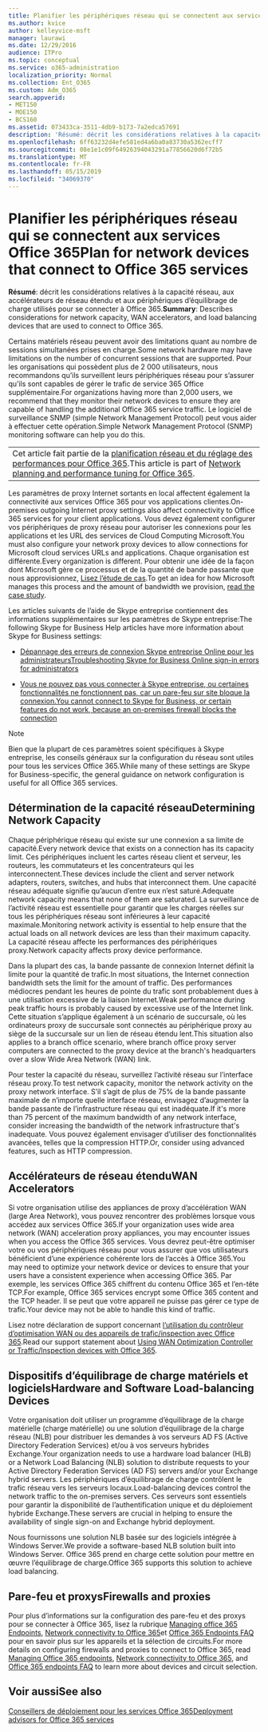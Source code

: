 ```yaml
---
title: Planifier les périphériques réseau qui se connectent aux services Office 365
ms.author: kvice
author: kelleyvice-msft
manager: laurawi
ms.date: 12/29/2016
audience: ITPro
ms.topic: conceptual
ms.service: o365-administration
localization_priority: Normal
ms.collection: Ent_O365
ms.custom: Adm_O365
search.appverid:
- MET150
- MOE150
- BCS160
ms.assetid: 073433ca-3511-4db9-b173-7a2edca57691
description: 'Résumé: décrit les considérations relatives à la capacité réseau, aux accélérateurs de réseau étendu et aux périphériques d’équilibrage de charge utilisés pour se connecter à Office 365.'
ms.openlocfilehash: 6ff63232d4efe581ed4a6ba0a83730a5362ecff7
ms.sourcegitcommit: 08e1e1c09f64926394043291a77856620d6f72b5
ms.translationtype: MT
ms.contentlocale: fr-FR
ms.lasthandoff: 05/15/2019
ms.locfileid: "34069370"
---
```

# <a name="plan-for-network-devices-that-connect-to-office-365-services"></a><span data-ttu-id="26eb2-103">Planifier les périphériques réseau qui se connectent aux services Office 365</span><span class="sxs-lookup"><span data-stu-id="26eb2-103">Plan for network devices that connect to Office 365 services</span></span>

 <span data-ttu-id="26eb2-104">**Résumé**: décrit les considérations relatives à la capacité réseau, aux accélérateurs de réseau étendu et aux périphériques d’équilibrage de charge utilisés pour se connecter à Office 365.</span><span class="sxs-lookup"><span data-stu-id="26eb2-104">**Summary**: Describes considerations for network capacity, WAN accelerators, and load balancing devices that are used to connect to Office 365.</span></span>
  
<span data-ttu-id="26eb2-105">Certains matériels réseau peuvent avoir des limitations quant au nombre de sessions simultanées prises en charge.</span><span class="sxs-lookup"><span data-stu-id="26eb2-105">Some network hardware may have limitations on the number of concurrent sessions that are supported.</span></span> <span data-ttu-id="26eb2-106">Pour les organisations qui possèdent plus de 2 000 utilisateurs, nous recommandons qu’ils surveillent leurs périphériques réseau pour s’assurer qu’ils sont capables de gérer le trafic de service 365 Office supplémentaire.</span><span class="sxs-lookup"><span data-stu-id="26eb2-106">For organizations having more than 2,000 users, we recommend that they monitor their network devices to ensure they are capable of handling the additional Office 365 service traffic.</span></span> <span data-ttu-id="26eb2-107">Le logiciel de surveillance SNMP (simple Network Management Protocol) peut vous aider à effectuer cette opération.</span><span class="sxs-lookup"><span data-stu-id="26eb2-107">Simple Network Management Protocol (SNMP) monitoring software can help you do this.</span></span>

||
|:-----|
| <span data-ttu-id="26eb2-108">Cet article fait partie de la [planification réseau et du réglage des performances pour Office 365](https://aka.ms/tune).</span><span class="sxs-lookup"><span data-stu-id="26eb2-108">This article is part of [Network planning and performance tuning for Office 365](https://aka.ms/tune).</span></span>|

<span data-ttu-id="26eb2-109">Les paramètres de proxy Internet sortants en local affectent également la connectivité aux services Office 365 pour vos applications clientes.</span><span class="sxs-lookup"><span data-stu-id="26eb2-109">On-premises outgoing Internet proxy settings also affect connectivity to Office 365 services for your client applications.</span></span> <span data-ttu-id="26eb2-110">Vous devez également configurer vos périphériques de proxy réseau pour autoriser les connexions pour les applications et les URL des services de Cloud Computing Microsoft.</span><span class="sxs-lookup"><span data-stu-id="26eb2-110">You must also configure your network proxy devices to allow connections for Microsoft cloud services URLs and applications.</span></span> <span data-ttu-id="26eb2-111">Chaque organisation est différente.</span><span class="sxs-lookup"><span data-stu-id="26eb2-111">Every organization is different.</span></span> <span data-ttu-id="26eb2-112">Pour obtenir une idée de la façon dont Microsoft gère ce processus et de la quantité de bande passante que nous approvisionnez, [Lisez l’étude de cas](https://www.microsoft.com/itshowcase/Article/Content/631/Optimizing-network-performance-for-Microsoft-Office-365).</span><span class="sxs-lookup"><span data-stu-id="26eb2-112">To get an idea for how Microsoft manages this process and the amount of bandwidth we provision, [read the case study](https://www.microsoft.com/itshowcase/Article/Content/631/Optimizing-network-performance-for-Microsoft-Office-365).</span></span>
  
<span data-ttu-id="26eb2-113">Les articles suivants de l’aide de Skype entreprise contiennent des informations supplémentaires sur les paramètres de Skype entreprise:</span><span class="sxs-lookup"><span data-stu-id="26eb2-113">The following Skype for Business Help articles have more information about Skype for Business settings:</span></span>
  
- [<span data-ttu-id="26eb2-114">Dépannage des erreurs de connexion Skype entreprise Online pour les administrateurs</span><span class="sxs-lookup"><span data-stu-id="26eb2-114">Troubleshooting Skype for Business Online sign-in errors for administrators</span></span>](https://docs.microsoft.com/skypeforbusiness/set-up-skype-for-business-online/troubleshooting-sign-in-errors-for-admins)

- [<span data-ttu-id="26eb2-115">Vous ne pouvez pas vous connecter à Skype entreprise, ou certaines fonctionnalités ne fonctionnent pas, car un pare-feu sur site bloque la connexion.</span><span class="sxs-lookup"><span data-stu-id="26eb2-115">You cannot connect to Skype for Business, or certain features do not work, because an on-premises firewall blocks the connection</span></span>](https://go.microsoft.com/fwlink/p/?LinkID=243625)

> [!NOTE]
> <span data-ttu-id="26eb2-116">Bien que la plupart de ces paramètres soient spécifiques à Skype entreprise, les conseils généraux sur la configuration du réseau sont utiles pour tous les services Office 365.</span><span class="sxs-lookup"><span data-stu-id="26eb2-116">While many of these settings are Skype for Business-specific, the general guidance on network configuration is useful for all Office 365 services.</span></span>
  
## <a name="determining-network-capacity"></a><span data-ttu-id="26eb2-117">Détermination de la capacité réseau</span><span class="sxs-lookup"><span data-stu-id="26eb2-117">Determining Network Capacity</span></span>

<span data-ttu-id="26eb2-118">Chaque périphérique réseau qui existe sur une connexion a sa limite de capacité.</span><span class="sxs-lookup"><span data-stu-id="26eb2-118">Every network device that exists on a connection has its capacity limit.</span></span> <span data-ttu-id="26eb2-119">Ces périphériques incluent les cartes réseau client et serveur, les routeurs, les commutateurs et les concentrateurs qui les interconnectent.</span><span class="sxs-lookup"><span data-stu-id="26eb2-119">These devices include the client and server network adapters, routers, switches, and hubs that interconnect them.</span></span> <span data-ttu-id="26eb2-120">Une capacité réseau adéquate signifie qu’aucun d’entre eux n’est saturé.</span><span class="sxs-lookup"><span data-stu-id="26eb2-120">Adequate network capacity means that none of them are saturated.</span></span> <span data-ttu-id="26eb2-121">La surveillance de l’activité réseau est essentielle pour garantir que les charges réelles sur tous les périphériques réseau sont inférieures à leur capacité maximale.</span><span class="sxs-lookup"><span data-stu-id="26eb2-121">Monitoring network activity is essential to help ensure that the actual loads on all network devices are less than their maximum capacity.</span></span> <span data-ttu-id="26eb2-122">La capacité réseau affecte les performances des périphériques proxy.</span><span class="sxs-lookup"><span data-stu-id="26eb2-122">Network capacity affects proxy device performance.</span></span>
  
<span data-ttu-id="26eb2-123">Dans la plupart des cas, la bande passante de connexion Internet définit la limite pour la quantité de trafic.</span><span class="sxs-lookup"><span data-stu-id="26eb2-123">In most situations, the Internet connection bandwidth sets the limit for the amount of traffic.</span></span> <span data-ttu-id="26eb2-124">Des performances médiocres pendant les heures de pointe du trafic sont probablement dues à une utilisation excessive de la liaison Internet.</span><span class="sxs-lookup"><span data-stu-id="26eb2-124">Weak performance during peak traffic hours is probably caused by excessive use of the Internet link.</span></span> <span data-ttu-id="26eb2-125">Cette situation s’applique également à un scénario de succursale, où les ordinateurs proxy de succursale sont connectés au périphérique proxy au siège de la succursale sur un lien de réseau étendu lent.</span><span class="sxs-lookup"><span data-stu-id="26eb2-125">This situation also applies to a branch office scenario, where branch office proxy server computers are connected to the proxy device at the branch's headquarters over a slow Wide Area Network (WAN) link.</span></span>
  
<span data-ttu-id="26eb2-126">Pour tester la capacité du réseau, surveillez l’activité réseau sur l’interface réseau proxy.</span><span class="sxs-lookup"><span data-stu-id="26eb2-126">To test network capacity, monitor the network activity on the proxy network interface.</span></span> <span data-ttu-id="26eb2-127">S’il s’agit de plus de 75% de la bande passante maximale de n’importe quelle interface réseau, envisagez d’augmenter la bande passante de l’infrastructure réseau qui est inadéquate.</span><span class="sxs-lookup"><span data-stu-id="26eb2-127">If it's more than 75 percent of the maximum bandwidth of any network interface, consider increasing the bandwidth of the network infrastructure that's inadequate.</span></span> <span data-ttu-id="26eb2-128">Vous pouvez également envisager d’utiliser des fonctionnalités avancées, telles que la compression HTTP.</span><span class="sxs-lookup"><span data-stu-id="26eb2-128">Or, consider using advanced features, such as HTTP compression.</span></span>
  
## <a name="wan-accelerators"></a><span data-ttu-id="26eb2-129">Accélérateurs de réseau étendu</span><span class="sxs-lookup"><span data-stu-id="26eb2-129">WAN Accelerators</span></span>

<span data-ttu-id="26eb2-130">Si votre organisation utilise des appliances de proxy d’accélération WAN (large Area Network), vous pouvez rencontrer des problèmes lorsque vous accédez aux services Office 365.</span><span class="sxs-lookup"><span data-stu-id="26eb2-130">If your organization uses wide area network (WAN) acceleration proxy appliances, you may encounter issues when you access the Office 365 services.</span></span> <span data-ttu-id="26eb2-131">Vous devrez peut-être optimiser votre ou vos périphériques réseau pour vous assurer que vos utilisateurs bénéficient d’une expérience cohérente lors de l’accès à Office 365.</span><span class="sxs-lookup"><span data-stu-id="26eb2-131">You may need to optimize your network device or devices to ensure that your users have a consistent experience when accessing Office 365.</span></span> <span data-ttu-id="26eb2-132">Par exemple, les services Office 365 chiffrent du contenu Office 365 et l’en-tête TCP.</span><span class="sxs-lookup"><span data-stu-id="26eb2-132">For example, Office 365 services encrypt some Office 365 content and the TCP header.</span></span> <span data-ttu-id="26eb2-133">Il se peut que votre appareil ne puisse pas gérer ce type de trafic.</span><span class="sxs-lookup"><span data-stu-id="26eb2-133">Your device may not be able to handle this kind of traffic.</span></span>
  
<span data-ttu-id="26eb2-134">Lisez notre déclaration de support concernant [l’utilisation du contrôleur d’optimisation WAN ou des appareils de trafic/inspection avec Office 365](https://support.microsoft.com/kb/2690045).</span><span class="sxs-lookup"><span data-stu-id="26eb2-134">Read our support statement about [Using WAN Optimization Controller or Traffic/Inspection devices with Office 365](https://support.microsoft.com/kb/2690045).</span></span>
  
## <a name="hardware-and-software-load-balancing-devices"></a><span data-ttu-id="26eb2-135">Dispositifs d’équilibrage de charge matériels et logiciels</span><span class="sxs-lookup"><span data-stu-id="26eb2-135">Hardware and Software Load-balancing Devices</span></span>

<span data-ttu-id="26eb2-136">Votre organisation doit utiliser un programme d’équilibrage de la charge matérielle (charge matérielle) ou une solution d’équilibrage de la charge réseau (NLB) pour distribuer les demandes à vos serveurs AD FS (Active Directory Federation Services) et/ou à vos serveurs hybrides Exchange.</span><span class="sxs-lookup"><span data-stu-id="26eb2-136">Your organization needs to use a hardware load balancer (HLB) or a Network Load Balancing (NLB) solution to distribute requests to your Active Directory Federation Services (AD FS) servers and/or your Exchange hybrid servers.</span></span> <span data-ttu-id="26eb2-137">Les périphériques d’équilibrage de charge contrôlent le trafic réseau vers les serveurs locaux.</span><span class="sxs-lookup"><span data-stu-id="26eb2-137">Load-balancing devices control the network traffic to the on-premises servers.</span></span> <span data-ttu-id="26eb2-138">Ces serveurs sont essentiels pour garantir la disponibilité de l’authentification unique et du déploiement hybride Exchange.</span><span class="sxs-lookup"><span data-stu-id="26eb2-138">These servers are crucial in helping to ensure the availability of single sign-on and Exchange hybrid deployment.</span></span>
  
<span data-ttu-id="26eb2-139">Nous fournissons une solution NLB basée sur des logiciels intégrée à Windows Server.</span><span class="sxs-lookup"><span data-stu-id="26eb2-139">We provide a software-based NLB solution built into Windows Server.</span></span> <span data-ttu-id="26eb2-140">Office 365 prend en charge cette solution pour mettre en œuvre l’équilibrage de charge.</span><span class="sxs-lookup"><span data-stu-id="26eb2-140">Office 365 supports this solution to achieve load balancing.</span></span>
  
## <a name="firewalls-and-proxies"></a><span data-ttu-id="26eb2-141">Pare-feu et proxys</span><span class="sxs-lookup"><span data-stu-id="26eb2-141">Firewalls and proxies</span></span>

<span data-ttu-id="26eb2-142">Pour plus d’informations sur la configuration des pare-feu et des proxys pour se connecter à Office 365, lisez la rubrique [Managing office 365 Endpoints](https://support.office.com/article/99cab9d4-ef59-4207-9f2b-3728eb46bf9a), [Network connectivity to Office 365](network-connectivity.md)et [Office 365 Endpoints FAQ](https://support.office.com/article/d4088321-1c89-4b96-9c99-54c75cae2e6d) pour en savoir plus sur les appareils et la sélection de circuits.</span><span class="sxs-lookup"><span data-stu-id="26eb2-142">For more details on configuring firewalls and proxies to connect to Office 365, read [Managing Office 365 endpoints](https://support.office.com/article/99cab9d4-ef59-4207-9f2b-3728eb46bf9a), [Network connectivity to Office 365](network-connectivity.md), and [Office 365 endpoints FAQ](https://support.office.com/article/d4088321-1c89-4b96-9c99-54c75cae2e6d) to learn more about devices and circuit selection.</span></span>
  
## <a name="see-also"></a><span data-ttu-id="26eb2-143">Voir aussi</span><span class="sxs-lookup"><span data-stu-id="26eb2-143">See also</span></span>

[<span data-ttu-id="26eb2-144">Conseillers de déploiement pour les services Office 365</span><span class="sxs-lookup"><span data-stu-id="26eb2-144">Deployment advisors for Office 365 services</span></span>](deployment-advisors-for-office-365.md)
